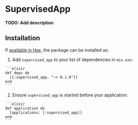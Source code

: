 # SupervisedApp

**TODO: Add description**

## Installation

If [available in Hex](https://hex.pm/docs/publish), the package can be installed as:

  1. Add `supervised_app` to your list of dependencies in `mix.exs`:

    ```elixir
    def deps do
      [{:supervised_app, "~> 0.1.0"}]
    end
    ```

  2. Ensure `supervised_app` is started before your application:

    ```elixir
    def application do
      [applications: [:supervised_app]]
    end
    ```

